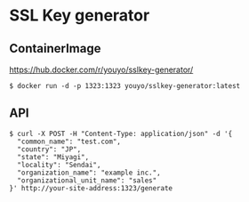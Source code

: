 # SSL Key generator

## ContainerImage

https://hub.docker.com/r/youyo/sslkey-generator/

```
$ docker run -d -p 1323:1323 youyo/sslkey-generator:latest
```

## API

```
$ curl -X POST -H "Content-Type: application/json" -d '{
  "common_name": "test.com",
  "country": "JP",
  "state": "Miyagi",
  "locality": "Sendai",
  "organization_name": "example inc.",
  "organizational_unit_name": "sales"
}' http://your-site-address:1323/generate
```
